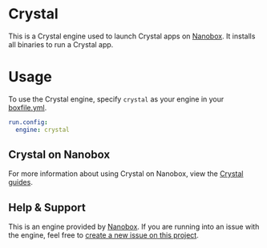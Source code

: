 # Crystal

This is a Crystal engine used to launch Crystal apps on [Nanobox](http://nanobox.io). It installs all binaries to run a Crystal app.

# Usage
To use the Crystal engine, specify `crystal` as your engine in your [boxfile.yml](http://docs.nanobox.io/app-config/boxfile/).

```yaml
run.config:
  engine: crystal
```

## Crystal on Nanobox
For more information about using Crystal on Nanobox, view the [Crystal guides](http://guides.nanobox.io/crystal/).

## Help & Support
This is an engine provided by [Nanobox](http://nanobox.io). If you are running into an issue with the engine, feel free to [create a new issue on this project](https://github.com/nanobox-io/nanobox-engine-crystal/issues/new).

